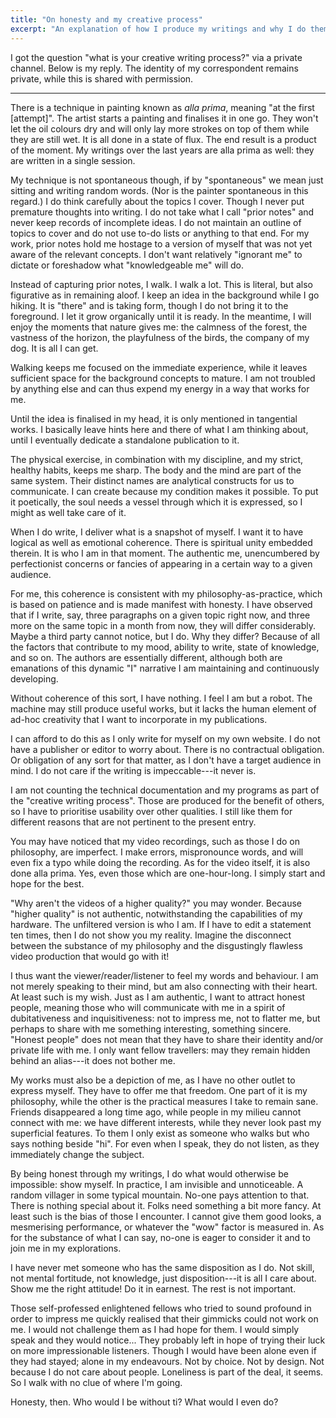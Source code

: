 ```yaml
---
title: "On honesty and my creative process"
excerpt: "An explanation of how I produce my writings and why I do them this way."
---
```


I got the question "what is your creative writing process?" via a
private channel.  Below is my reply.  The identity of my correspondent
remains private, while this is shared with permission.

* * *

There is a technique in painting known as _alla prima_, meaning "at the
first [attempt]".  The artist starts a painting and finalises it in one
go.  They won't let the oil colours dry and will only lay more strokes
on top of them while they are still wet.  It is all done in a state of
flux.  The end result is a product of the moment.  My writings over the
last years are alla prima as well: they are written in a single session.

My technique is not spontaneous though, if by "spontaneous" we mean just
sitting and writing random words.  (Nor is the painter spontaneous in
this regard.)  I do think carefully about the topics I cover.  Though I
never put premature thoughts into writing.  I do not take what I call
"prior notes" and never keep records of incomplete ideas.  I do not
maintain an outline of topics to cover and do not use to-do lists or
anything to that end.  For my work, prior notes hold me hostage to a
version of myself that was not yet aware of the relevant concepts.  I
don't want relatively "ignorant me" to dictate or foreshadow what
"knowledgeable me" will do.

Instead of capturing prior notes, I walk.  I walk a lot.  This is
literal, but also figurative as in remaining aloof.  I keep an idea in
the background while I go hiking.  It is "there" and is taking form,
though I do not bring it to the foreground.  I let it grow organically
until it is ready.  In the meantime, I will enjoy the moments that
nature gives me: the calmness of the forest, the vastness of the
horizon, the playfulness of the birds, the company of my dog.  It is all
I can get.

Walking keeps me focused on the immediate experience, while it leaves
sufficient space for the background concepts to mature.  I am not
troubled by anything else and can thus expend my energy in a way that
works for me.

Until the idea is finalised in my head, it is only mentioned in
tangential works.  I basically leave hints here and there of what I am
thinking about, until I eventually dedicate a standalone publication to
it.

The physical exercise, in combination with my discipline, and my strict,
healthy habits, keeps me sharp.  The body and the mind are part of the
same system.  Their distinct names are analytical constructs for us to
communicate.  I can create because my condition makes it possible.  To
put it poetically, the soul needs a vessel through which it is
expressed, so I might as well take care of it.

When I do write, I deliver what is a snapshot of myself.  I want it to
have logical as well as emotional coherence.  There is spiritual unity
embedded therein.  It is who I am in that moment.  The authentic me,
unencumbered by perfectionist concerns or fancies of appearing in a
certain way to a given audience.

For me, this coherence is consistent with my philosophy-as-practice,
which is based on patience and is made manifest with honesty.  I have
observed that if I write, say, three paragraphs on a given topic right
now, and three more on the same topic in a month from now, they will
differ considerably.  Maybe a third party cannot notice, but I do.  Why
they differ?  Because of all the factors that contribute to my mood,
ability to write, state of knowledge, and so on.  The authors are
essentially different, although both are emanations of this dynamic "I"
narrative I am maintaining and continuously developing.

Without coherence of this sort, I have nothing.  I feel I am but a
robot.  The machine may still produce useful works, but it lacks the
human element of ad-hoc creativity that I want to incorporate in my
publications.

I can afford to do this as I only write for myself on my own website.  I
do not have a publisher or editor to worry about.  There is no
contractual obligation.  Or obligation of any sort for that matter, as I
don't have a target audience in mind.  I do not care if the writing is
impeccable---it never is.

I am not counting the technical documentation and my programs as part of
the "creative writing process".  Those are produced for the benefit of
others, so I have to prioritise usability over other qualities.  I still
like them for different reasons that are not pertinent to the present
entry.

You may have noticed that my video recordings, such as those I do on
philosophy, are imperfect.  I make errors, mispronounce words, and will
even fix a typo while doing the recording.  As for the video itself, it
is also done alla prima.  Yes, even those which are one-hour-long.  I
simply start and hope for the best.

"Why aren't the videos of a higher quality?" you may wonder.  Because
"higher quality" is not authentic, notwithstanding the capabilities of
my hardware.  The unfiltered version is who I am.  If I have to edit a
statement ten times, then I do not show you my reality.  Imagine the
disconnect between the substance of my philosophy and the disgustingly
flawless video production that would go with it!

I thus want the viewer/reader/listener to feel my words and behaviour.
I am not merely speaking to their mind, but am also connecting with
their heart.  At least such is my wish.  Just as I am authentic, I want
to attract honest people, meaning those who will communicate with me in
a spirit of dubitativeness and inquisitiveness: not to impress me, not
to flatter me, but perhaps to share with me something interesting,
something sincere.  "Honest people" does not mean that they have to
share their identity and/or private life with me.  I only want fellow
travellers: may they remain hidden behind an alias---it does not bother
me.

My works must also be a depiction of me, as I have no other outlet to
express myself.  They have to offer me that freedom.  One part of it is
my philosophy, while the other is the practical measures I take to
remain sane.  Friends disappeared a long time ago, while people in my
milieu cannot connect with me: we have different interests, while they
never look past my superficial features.  To them I only exist as
someone who walks but who says nothing beside "hi".  For even when I
speak, they do not listen, as they immediately change the subject.

By being honest through my writings, I do what would otherwise be
impossible: show myself.  In practice, I am invisible and unnoticeable.
A random villager in some typical mountain.  No-one pays attention to
that.  There is nothing special about it.  Folks need something a bit
more fancy.  At least such is the bias of those I encounter.  I cannot
give them good looks, a mesmerising performance, or whatever the "wow"
factor is measured in.  As for the substance of what I can say, no-one
is eager to consider it and to join me in my explorations.

I have never met someone who has the same disposition as I do.  Not
skill, not mental fortitude, not knowledge, just disposition---it is all
I care about.  Show me the right attitude!  Do it in earnest.  The rest
is not important.

Those self-professed enlightened fellows who tried to sound profound in
order to impress me quickly realised that their gimmicks could not work
on me.  I would not challenge them as I had hope for them.  I would
simply speak and they would notice...  They probably left in hope of
trying their luck on more impressionable listeners.  Though I would have
been alone even if they had stayed; alone in my endeavours.  Not by
choice.  Not by design.  Not because I do not care about people.
Loneliness is part of the deal, it seems.  So I walk with no clue of
where I'm going.

Honesty, then.  Who would I be without ti?  What would I even do?
